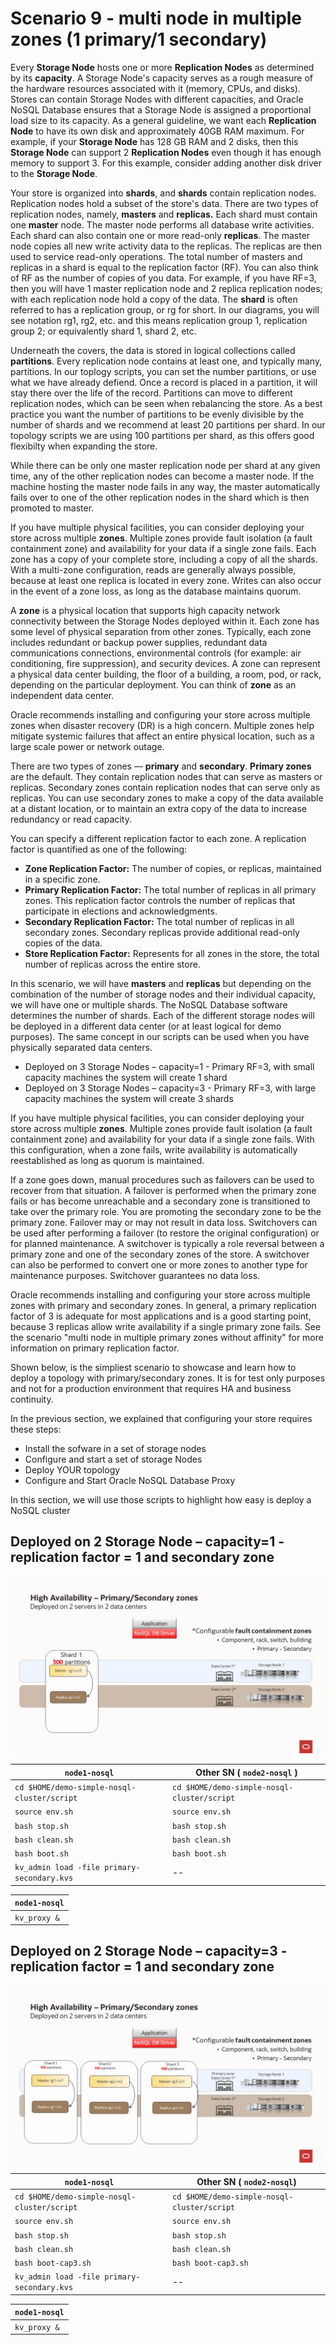 # Scenario 9 - multi node in multiple zones (1 primary/1 secondary)

Every **Storage Node** hosts one or more **Replication Nodes** as determined by its **capacity**. A Storage Node's capacity serves as a rough measure of the 
hardware resources associated with it (memory, CPUs, and disks). Stores can contain Storage Nodes with different capacities, and Oracle NoSQL Database
ensures that a Storage Node is assigned a proportional load size to its capacity.  As a general guideline, we want each **Replication Node** to have its own disk 
and approximately 40GB RAM maximum.  For example, if your **Storage Node** has 128 GB RAM and 2 disks, then this **Storage Node** can support 
2 **Replication Nodes** even though it has enough memory to support 3.  For this example, consider adding another disk driver to the **Storage Node**.

Your store is organized into **shards**, and **shards** contain replication nodes.  Replication nodes hold a subset of the store's data. There are two 
types of replication nodes, namely, **masters** and **replicas.** 
Each shard must contain one **master** node. The master node performs all database write activities. Each shard can also contain one or more read-only **replicas**.
The master node copies all new write activity data to the replicas. The replicas are then used to service read-only operations.  The total number of 
masters and replicas in a shard is equal to the replication factor (RF).  You can also think of RF as the number of copies of you data. For example, 
if you have RF=3, then you will have 1 master replication node and 2 replica replication nodes; with each replication node hold a copy of the data. 
The **shard** is often referred to has a replication group, or rg for short. In our diagrams, you will see notation rg1, rg2, etc. and 
this means replication group 1, replication group 2; or equivalently shard 1, shard 2, etc. 

Underneath the covers, the data is stored in logical collections called **partitions**.  Every replication node contains at least one, and typically many,
partitions.  In our toplogy scripts, you can set the number partitions, or use what we have already defiend.  Once a record is placed in a 
partition, it will stay there over the life of the record.  Partitions can move to different replication nodes, which can be seen when rebalancing the store.
As a best practice you want the number of partitions to be evenly divisible by the number of shards and we recommend at least 20 partitions per shard.  In our 
topology scripts we are using 100 partitions per shard, as this offers good flexibilty when expanding the store. 

While there can be only one master replication node per shard at any given time, any of the other replication nodes can become a master node. If the 
machine hosting the master node fails in any way, the master automatically fails over to one of the other replication nodes in the shard which is then 
promoted to master.

If you have multiple physical facilities, you can consider deploying your store across multiple **zones**. Multiple zones provide fault isolation 
(a fault containment zone)
and availability for your data if a single zone fails. Each zone has a copy of your complete store, including a copy of all the shards. With a 
multi-zone configuration, reads are generally always possible, because at least one replica is located in every zone. Writes can also occur in the event 
of a zone loss, as long as the database maintains quorum.

A **zone** is a physical location that supports high capacity network connectivity between the Storage Nodes deployed within it. Each zone has some level 
of physical separation from other zones. Typically, each zone includes redundant or backup power supplies, redundant data communications connections,
environmental controls (for example: air conditioning, fire suppression), and security devices. A zone can represent a physical data center building, the 
floor of a building, a room, pod, or rack, depending on the particular deployment.  You can think of **zone** as an independent data center.

Oracle recommends installing and configuring your store across multiple zones when disaster recovery (DR) is a high concern.  Multiple zones help mitigate systemic failures that affect an entire physical location, such as a large scale power or network outage. 

There are two types of zones — **primary** and **secondary**. **Primary zones** are the default. They contain replication nodes that can serve as masters or replicas. Secondary zones 
contain replication nodes that can serve only as replicas. You can use secondary zones to make a copy of the data available at a distant location, or to maintain an extra copy of the 
data to increase redundancy or read capacity.

You can specify a different replication factor to each zone. A replication factor is quantified as one of the following:
- **Zone Replication Factor:** The number of copies, or replicas, maintained in a specific zone.
- **Primary Replication Factor:** The total number of replicas in all primary zones. This replication factor controls the number of replicas that 
participate in elections and acknowledgments.
- **Secondary Replication Factor:** The total number of replicas in all secondary zones. Secondary replicas provide additional read-only copies of the data.
- **Store Replication Factor:** Represents for all zones in the store, the total number of replicas across the entire store. 

In this scenario, we will have **masters** and **replicas** but depending on the combination of the number of storage nodes and their individual 
capacity, we will have one or multiple shards. The NoSQL Database software determines the number of shards.  Each of the different storage nodes will 
be deployed in a different data center (or at least logical for demo purposes).  The same concept in our scripts can be used when you have physically 
separated data centers.
- Deployed on 3 Storage Nodes – capacity=1 - Primary RF=3, with small capacity machines the system will create 1 shard
- Deployed on 3 Storage Nodes – capacity=3 - Primary RF=3, with large capacity machines the system will create 3 shards

If you have multiple physical facilities, you can consider deploying your store across multiple **zones**. Multiple zones provide fault isolation 
(a fault containment zone) and availability for your data if a single zone fails. With this configuration, when a zone fails, write availability 
is automatically reestablished as long as quorum is maintained.

If a zone goes down, manual procedures such as failovers can be used to recover from that situation. A failover is performed when the primary 
zone fails or has become unreachable and a secondary zone is transitioned to take over the primary role.  You are promoting the secondary zone to be the primary 
zone. Failover may or may not result in data loss. Switchovers can be used after performing a failover (to restore the original configuration) or for planned
maintenance. A switchover is typically a role reversal between a primary zone and one of the secondary zones of the store. A switchover can also be performed 
to convert one or more zones to another type for maintenance purposes. Switchover guarantees no data loss. 

Oracle recommends installing and configuring your store across multiple zones with primary and secondary zones. In general, a primary replication factor of 3 
is adequate for most applications and is a good starting point, because 3 replicas allow write availability if a single primary zone fails. See the scenario
"multi node in multiple primary zones without affinity" for more information on primary replication factor.

Shown below, is the simpliest scenario to showcase and learn how to deploy a topology with primary/secondary zones. It is for test only purposes and not 
for a production environment that requires HA and business continuity. 

In the previous section, we explained that configuring your store requires these steps:
- Install the sofware in a set of storage nodes
- Configure and start a set of storage Nodes
- Deploy YOUR topology
- Configure and Start Oracle NoSQL Database Proxy

In this section, we will use those scripts to highlight how easy is deploy a NoSQL cluster

## Deployed on 2 Storage Node – capacity=1 - replication factor = 1 and secondary zone
  ![Oracle NoSQL](./primary-secondary-cap1.jpg)


`node1-nosql` | Other SN ( `node2-nosql` ) |
---|---|
`cd $HOME/demo-simple-nosql-cluster/script` | `cd $HOME/demo-simple-nosql-cluster/script` |
`source env.sh` | `source env.sh` |
`bash stop.sh` | `bash stop.sh` | 
`bash clean.sh` | `bash clean.sh` | 
`bash boot.sh` | `bash boot.sh` | 
`kv_admin load -file primary-secondary.kvs` | -- |

`node1-nosql` |
---|
`kv_proxy &`|


## Deployed on 2 Storage Node – capacity=3 - replication factor = 1 and secondary zone
  ![Oracle NoSQL](./primary-secondary-cap3.jpg)

`node1-nosql` | Other SN ( `node2-nosql`) |
---|---|
`cd $HOME/demo-simple-nosql-cluster/script` | `cd $HOME/demo-simple-nosql-cluster/script` |
`source env.sh` | `source env.sh` |
`bash stop.sh` | `bash stop.sh` | 
`bash clean.sh` | `bash clean.sh` | 
`bash boot-cap3.sh` | `bash boot-cap3.sh` | 
`kv_admin load -file primary-secondary.kvs` | -- |

`node1-nosql` |
---|
`kv_proxy &`|



